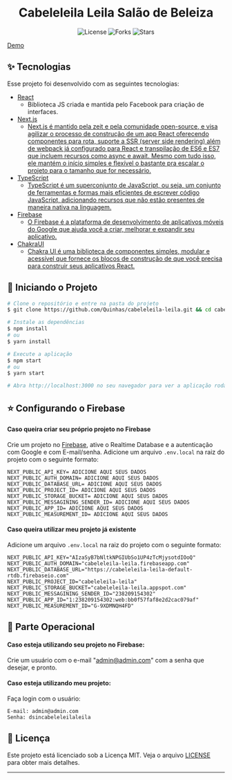 <h1 align="center">Cabeleleila Leila Salão de Beleiza</h1>

<p align="center">
  <img  src="https://img.shields.io/static/v1?label=license&message=MIT&color=5965E0&labelColor=121214" alt="License">
  
  <img src="https://img.shields.io/github/forks/Quinhas/cabeleleila-leila?label=forks&message=MIT&color=5965E0&labelColor=121214" alt="Forks">

  <img src="https://img.shields.io/github/stars/Quinhas/cabeleleila-leila?label=stars&message=MIT&color=5965E0&labelColor=121214" alt="Stars">
</p>

[Demo](https://cabeleleila-leila.vercel.app/)

## ✨ Tecnologias

Esse projeto foi desenvolvido com as seguintes tecnologias:

- [React](https://reactjs.org)
  - Biblioteca JS criada e mantida pelo Facebook para criação de interfaces.
- [Next.js](https://nextjs.org/)
  - [Next.js é mantido pela zeit e pela comunidade open-source, e visa agilizar o processo de construção de um app React oferecendo componentes para rota, suporte a SSR (server side rendering) além de webpack já configurado para React e transpilação de ES6 e ES7 que incluem recursos como async e await. Mesmo com tudo isso, ele mantém o início simples e flexível o bastante pra escalar o projeto para o tamanho que for necessário.](https://medium.com/matilha-est%C3%BAdio/porque-voc%C3%AA-precisa-conhecer-o-next-js-358f6ba4c1ee)
- [TypeScript](https://www.typescriptlang.org/)
  - [TypeScript é um superconjunto de JavaScript, ou seja, um conjunto de ferramentas e formas mais eficientes de escrever código JavaScript, adicionando recursos que não estão presentes de maneira nativa na linguagem.](https://tecnoblog.net/426754/o-que-e-typescript-guia-para-iniciantes/)
- [Firebase](https://firebase.google.com/)
  - [O Firebase é a plataforma de desenvolvimento de aplicativos móveis do Google que ajuda você a criar, melhorar e expandir seu aplicativo.](https://blog.geekhunter.com.br/firebase-o-que-e-e-quando-usar-no-desenvolvimento-mobile/#O_que_e_Firebase)
- [ChakraUI](https://chakra-ui.com/)
  - [Chakra UI é uma biblioteca de componentes simples, modular e acessível que fornece os blocos de construção de que você precisa para construir seus aplicativos React.](https://chakra-ui.com/)

## 🚀 Iniciando o Projeto

```bash
# Clone o repositório e entre na pasta do projeto
$ git clone https://github.com/Quinhas/cabeleleila-leila.git && cd cabeleleila-leila

# Instale as dependências
$ npm install
# ou
$ yarn install

# Execute a aplicação
$ npm start
# ou
$ yarn start

# Abra http://localhost:3000 no seu navegador para ver a aplicação rodando!
```

## ⭐ Configurando o Firebase

#### Caso queira criar seu próprio projeto no Firebase

Crie um projeto no [Firebase](https://firebase.google.com/?hl=pt-br), ative o Realtime Database e a autenticação com Google e com E-mail/senha.
Adicione um arquivo `.env.local` na raiz do projeto com o seguinte formato:

```shell
NEXT_PUBLIC_API_KEY= ADICIONE AQUI SEUS DADOS
NEXT_PUBLIC_AUTH_DOMAIN= ADICIONE AQUI SEUS DADOS
NEXT_PUBLIC_DATABASE_URL= ADICIONE AQUI SEUS DADOS
NEXT_PUBLIC_PROJECT_ID= ADICIONE AQUI SEUS DADOS
NEXT_PUBLIC_STORAGE_BUCKET= ADICIONE AQUI SEUS DADOS
NEXT_PUBLIC_MESSAGINING_SENDER_ID= ADICIONE AQUI SEUS DADOS
NEXT_PUBLIC_APP_ID= ADICIONE AQUI SEUS DADOS
NEXT_PUBLIC_MEASUREMENT_ID= ADICIONE AQUI SEUS DADOS
```

#### Caso queira utilizar meu projeto já existente

Adicione um arquivo `.env.local` na raiz do projeto com o seguinte formato:

```shell
NEXT_PUBLIC_API_KEY="AIzaSyB7bNltkNPGIUbSo1UP4zTcMjysotdIOoQ"
NEXT_PUBLIC_AUTH_DOMAIN="cabeleleila-leila.firebaseapp.com"
NEXT_PUBLIC_DATABASE_URL="https://cabeleleila-leila-default-rtdb.firebaseio.com"
NEXT_PUBLIC_PROJECT_ID="cabeleleila-leila"
NEXT_PUBLIC_STORAGE_BUCKET="cabeleleila-leila.appspot.com"
NEXT_PUBLIC_MESSAGINING_SENDER_ID="238209154302"
NEXT_PUBLIC_APP_ID="1:238209154302:web:bb0f57faf8e2d2cac079af"
NEXT_PUBLIC_MEASUREMENT_ID="G-9XDMNQH4FD"
```

## 🔐 Parte Operacional

#### Caso esteja utilizando seu projeto no Firebase:

Crie um usuário com o e-mail "admin@admin.com" com a senha que desejar, e pronto.

#### Caso esteja utilizando meu projeto:

Faça login com o usuário:

```
E-mail: admin@admin.com
Senha: dsincabeleleilaleila
```

## 📝 Licença

Este projeto está licenciado sob a Licença MIT. Veja o arquivo [LICENSE](LICENSE) para obter mais detalhes.

---
